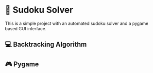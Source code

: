 # 🎲 Sudoku Solver

This is a simple project with an automated sudoku solver and a pygame based GUI interface.

## 💻 Backtracking Algorithm

## 🎮 Pygame
